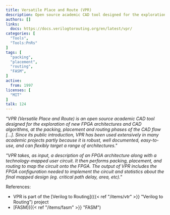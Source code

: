 ```yaml
---
title: Versatile Place and Route (VPR)
description: Open source academic CAD tool designed for the exploration of new FPGA architectures and CAD algorithms, at the packing, placement and routing phases of the CAD flow
authors: []
links:
  docs: https://docs.verilogtorouting.org/en/latest/vpr/
categories: [
  "Tools",
  "Tools:PnRs"
]
tags: [
  "packing",
  "placement",
  "routing",
  "FASM",
]
active:
  from: 1997
licenses: [
  "MIT"
]
talk: 124
---
```


*"VPR (Versatile Place and Route) is an open source academic CAD tool designed for the exploration of new FPGA architectures and CAD algorithms, at the packing, placement and routing phases of the CAD flow \[...\]. Since its public introduction, VPR has been used extensively in many academic projects partly because it is robust, well documented, easy-to-use, and can flexibly target a range of architectures."*

*"VPR takes, as input, a description of an FPGA architecture along with a technology-mapped user circuit. It then performs packing, placement, and routing to map the circuit onto the FPGA. The output of VPR includes the FPGA configuration needed to implement the circuit and statistics about the final mapped design (eg. critical path delay, area, etc)."*

References:

- VPR is part of the [Verilog to Routing]({{< ref "/items/vtr" >}} "Verilog to Routing") project
- [FASM]({{< ref "/items/fasm" >}} "FASM")
